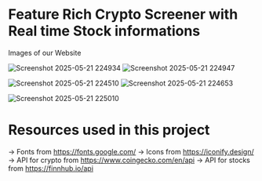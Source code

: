 # Feature Rich Crypto Screener with Real time Stock informations
Images of our Website 


![Screenshot 2025-05-21 224934](https://github.com/user-attachments/assets/fde2e107-7c3e-41ad-8fb2-69717afe9ade)
![Screenshot 2025-05-21 224947](https://github.com/user-attachments/assets/71c5dbfe-ef50-455f-961a-00db0b9061d8)

![Screenshot 2025-05-21 224510](https://github.com/user-attachments/assets/97a3273c-09fa-4e7c-8b22-7f2d6d9ecebf)
![Screenshot 2025-05-21 224653](https://github.com/user-attachments/assets/3be86c04-2ce4-480f-b68a-27a3085ca0bb)

![Screenshot 2025-05-21 225010](https://github.com/user-attachments/assets/cf676d44-51ef-4e0f-ba39-f2cdfe01db71)


# Resources used in this project
-> Fonts from https://fonts.google.com/
-> Icons from https://iconify.design/
-> API for crypto from https://www.coingecko.com/en/api
-> API for stocks from https://finnhub.io/api
